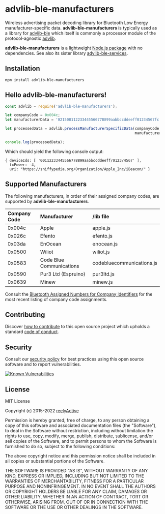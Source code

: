 advlib-ble-manufacturers
========================

Wireless advertising packet decoding library for Bluetooth Low Energy manufacturer-specific data.  __advlib-ble-manufacturers__ is typically used as a library for [advlib-ble](https://github.com/reelyactive/advlib-ble) which itself is commonly a processor module of the protocol-agnostic [advlib](https://github.com/reelyactive/advlib).

__advlib-ble-manufacturers__ is a lightweight [Node.js package](https://www.npmjs.com/package/advlib-ble-manufacturers) with no dependencies.  See also its sister library [advlib-ble-services](https://github.com/reelyactive/advlib-ble-services).


Installation
------------

    npm install advlib-ble-manufacturers


Hello advlib-ble-manufacturers!
-------------------------------

```javascript
const advlib = require('advlib-ble-manufacturers');

let companyCode = 0x004c;
let manufacturerData = '021500112233445566778899aabbccddeeff01234567fc';

let processedData = advlib.processManufacturerSpecificData(companyCode,
                                                           manufacturerData);

console.log(processedData);
```

Which should yield the following console output:

    { deviceIds: [ '00112233445566778899aabbccddeeff/0123/4567' ],
      txPower: -4,
      uri: "https://sniffypedia.org/Organization/Apple_Inc/iBeacon/" }


Supported Manufacturers
-----------------------

The following manufacturers, in order of their assigned company codes, are supported by __advlib-ble-manufacturers__.

| Company Code | Manufacturer             | /lib file                  |
|:-------------|:-------------------------|:---------------------------|
| 0x004c       | Apple                    | apple.js                   |
| 0x026c       | Efento                   | efento.js                  |
| 0x03da       | EnOcean                  | enocean.js                 |
| 0x0500       | Wiliot                   | wiliot.js                  |
| 0x0583       | Code Blue Communications | codebluecommunications.js  |
| 0x0590       | Pur3 Ltd (Espruino)      | pur3ltd.js                 |
| 0x0639       | Minew                    | minew.js                   |

Consult the [Bluetooth Assigned Numbers for Company Identifiers](https://www.bluetooth.com/specifications/assigned-numbers/company-identifiers/) for the most recent listing of company code assignments.


Contributing
------------

Discover [how to contribute](CONTRIBUTING.md) to this open source project which upholds a standard [code of conduct](CODE_OF_CONDUCT.md).


Security
--------

Consult our [security policy](SECURITY.md) for best practices using this open source software and to report vulnerabilities.

[![Known Vulnerabilities](https://snyk.io/test/github/reelyactive/advlib-ble-manufacturers/badge.svg)](https://snyk.io/test/github/reelyactive/advlib-ble-manufacturers)


License
-------

MIT License

Copyright (c) 2015-2022 [reelyActive](https://www.reelyactive.com)

Permission is hereby granted, free of charge, to any person obtaining a copy of this software and associated documentation files (the "Software"), to deal in the Software without restriction, including without limitation the rights to use, copy, modify, merge, publish, distribute, sublicense, and/or sell copies of the Software, and to permit persons to whom the Software is furnished to do so, subject to the following conditions:

The above copyright notice and this permission notice shall be included in all copies or substantial portions of the Software.

THE SOFTWARE IS PROVIDED "AS IS", WITHOUT WARRANTY OF ANY KIND, EXPRESS OR 
IMPLIED, INCLUDING BUT NOT LIMITED TO THE WARRANTIES OF MERCHANTABILITY, 
FITNESS FOR A PARTICULAR PURPOSE AND NONINFRINGEMENT. IN NO EVENT SHALL THE 
AUTHORS OR COPYRIGHT HOLDERS BE LIABLE FOR ANY CLAIM, DAMAGES OR OTHER 
LIABILITY, WHETHER IN AN ACTION OF CONTRACT, TORT OR OTHERWISE, ARISING FROM, 
OUT OF OR IN CONNECTION WITH THE SOFTWARE OR THE USE OR OTHER DEALINGS IN 
THE SOFTWARE.

